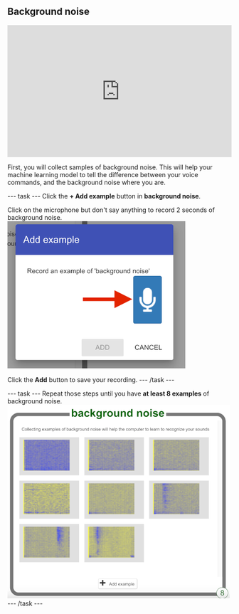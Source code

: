 ## Background noise

<html>
<div style="position: relative; width: 100%; overflow: hidden; padding-top: 56.25%;">
<p><iframe style="position: absolute; top: 0; left: 0; right: 0; width: 100%; height: 100%; border: none;" src="https://www.youtube.com/embed/355rP1A0t4E?rel=0&cc_load_policy=1" width="560" height="315" allowfullscreen allow="accelerometer; autoplay; clipboard-write; encrypted-media; gyroscope; picture-in-picture; web-share"></iframe></p>
</div>
</html>

First, you will collect samples of background noise. This will help your machine learning model to tell the difference between your voice commands, and the background noise where you are.

--- task ---
Click the **+ Add example** button in **background noise**.

Click on the microphone but don't say anything to record 2 seconds of background noise.
![Arrow pointing to microphone button.](images/record-button.png)

Click the **Add** button to save your recording.
--- /task ---

--- task ---
Repeat those steps until you have **at least 8 examples** of background noise.
![Bucket filled with 8 background noise examples.](images/8-background.png)
--- /task ---
